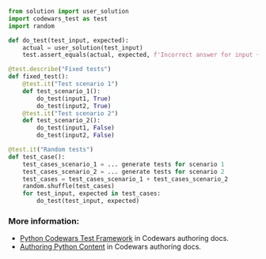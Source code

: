 ```python
from solution import user_solution
import codewars_test as test
import random

def do_test(test_input, expected):
    actual = user_solution(test_input)
    test.assert_equals(actual, expected, f'Incorrect answer for input {test_input}');

@test.describe("Fixed tests")
def fixed_test():
    @test.it("Test scenario 1")
    def test_scenario_1():
        do_test(input1, True)
        do_test(input2, True)
    @test.it("Test scenario 2")
    def test_scenario_2():
        do_test(input1, False)
        do_test(input2, False)

@test.it("Random tests")
def test_case():
    test_cases_scenario_1 = ... generate tests for scenario 1    
    test_cases_scenario_2 = ... generate tests for scenario 2
    test_cases = test_cases_scenario_1 + test_cases_scenario_2
    random.shuffle(test_cases)
    for test_input, expected in test_cases:
        do_test(test_input, expected)
```

### More information:

- [Python Codewars Test Framework](https://docs.codewars.com/languages/python/codewars-test) in Codewars authoring docs.
- [Authoring Python Content](https://docs.codewars.com/languages/python/authoring) in Codewars authoring docs.